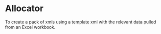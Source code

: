 # Allocator
To create a pack of xmls using a template xml with the relevant data pulled from an Excel workbook.
